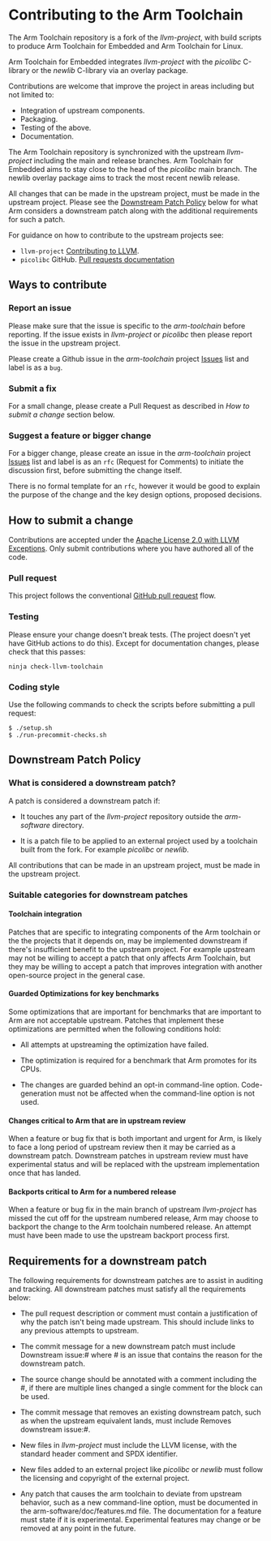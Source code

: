 # Contributing to the Arm Toolchain

The Arm Toolchain repository is a fork of the *llvm-project*, with
build scripts to produce Arm Toolchain for Embedded and Arm Toolchain
for Linux.

Arm Toolchain for Embedded integrates *llvm-project* with the
*picolibc* C-library or the *newlib* C-library via an overlay package.

Contributions are welcome that improve the project in areas including
but not limited to:
* Integration of upstream components.
* Packaging.
* Testing of the above.
* Documentation.

The Arm Toolchain repository is synchronized with the upstream
*llvm-project* including the main and release branches. Arm Toolchain
for Embedded aims to stay close to the head of the *picolibc* main
branch. The newlib overlay package aims to track the most recent
newlib release.

All changes that can be made in the upstream project, must be made in
the upstream project. Please see the [Downstream Patch Policy](#downstream-patch-policy)
below for what Arm considers a downstream patch along with the
additional requirements for such a patch.

For guidance on how to contribute to the upstream projects see:
* `llvm-project` [Contributing to LLVM](https://llvm.org/docs/Contributing.html).
* `picolibc` GitHub.
[Pull requests documentation](https://docs.github.com/en/pull-requests)

## Ways to contribute

### Report an issue

Please make sure that the issue is specific to the *arm-toolchain*
before reporting. If the issue exists in *llvm-project* or *picolibc*
then please report the issue in the upstream project.

Please create a Github issue in the *arm-toolchain* project
[Issues](https://github.com/arm/arm-toolchain/issues)
list and label is as a `bug`.

### Submit a fix

For a small change, please create a Pull Request as described in
_How to submit a change_ section below.

### Suggest a feature or bigger change

For a bigger change, please create an issue in the
*arm-toolchain* project
[Issues](https://github.com/arm/arm-toolchain/issues)
list and label is as an `rfc` (Request for Comments) to initiate the discussion
first, before submitting the change itself.

There is no formal template for an `rfc`, however it would be good to
explain the purpose of the change and the key design options, proposed
decisions.

## How to submit a change

Contributions are accepted under the
[Apache License 2.0 with LLVM Exceptions](https://github.com/arm/arm-toolchain/blob/arm-software/LICENSE.TXT).
Only submit contributions where you have authored all of the code.

### Pull request

This project follows the conventional
[GitHub pull request](https://docs.github.com/en/pull-requests) flow.

### Testing

Please ensure your change doesn't break tests. (The project doesn't yet have
GitHub actions to do this). Except for documentation changes, please check that
this passes:

```
ninja check-llvm-toolchain
```

### Coding style

Use the following commands to check the scripts before submitting a pull
request:

```
$ ./setup.sh
$ ./run-precommit-checks.sh
```

## Downstream Patch Policy

### What is considered a downstream patch?

A patch is considered a downstream patch if:

* It touches any part of the *llvm-project* repository outside the
  *arm-software* directory.

* It is a patch file to be applied to an external project used by a
  toolchain built from the fork. For example *picolibc* or *newlib*.

All contributions that can be made in an upstream project, must be
made in the upstream project.

### Suitable categories for downstream patches

#### Toolchain integration

Patches that are specific to integrating components of the Arm
toolchain or the the projects that it depends on, may be implemented
downstream if there's insufficient benefit to the upstream
project. For example upstream may not be willing to accept a patch
that only affects Arm Toolchain, but they may be willing to accept a
patch that improves integration with another open-source project in
the general case.

#### Guarded Optimizations for key benchmarks

Some optimizations that are important for benchmarks that are
important to Arm are not acceptable upstream. Patches that implement
these optimizations are permitted when the following conditions hold:

* All attempts at upstreaming the optimization have failed.

* The optimization is required for a benchmark that Arm promotes for
  its CPUs.

* The changes are guarded behind an opt-in command-line
  option. Code-generation must not be affected when the command-line
  option is not used.

#### Changes critical to Arm that are in upstream review

When a feature or bug fix that is both important and urgent for Arm,
is likely to face a long period of upstream review then it may be
carried as a downstream patch. Downstream patches in upstream review
must have experimental status and will be replaced with the upstream
implementation once that has landed.

#### Backports critical to Arm for a numbered release

When a feature or bug fix in the main branch of upstream
*llvm-project* has missed the cut off for the upstream numbered
release, Arm may choose to backport the change to the Arm toolchain
numbered release. An attempt must have been made to use the upstream
backport process first.

## Requirements for a downstream patch

The following requirements for downstream patches are to assist in
auditing and tracking. All downstream patches must satisfy all the
requirements below:

* The pull request description or comment must contain a justification
  of why the patch isn't being made upstream. This should include
  links to any previous attempts to upstream.

* The commit message for a new downstream patch must include
  Downstream issue:#<issue number> where #<issue number> is an issue
  that contains the reason for the downstream patch.

* The source change should be annotated with a comment including the
  #<issue number>, if there are multiple lines changed a single
  comment for the block can be used.

* The commit message that removes an existing downstream patch, such
  as when the upstream equivalent lands, must include Removes
  downstream issue:#<issue number>.

* New files in *llvm-project* must include the LLVM license, with the
  standard header comment and SPDX identifier.

* New files added to an external project like *picolibc* or *newlib*
  must follow the licensing and copyright of the external project.

* Any patch that causes the arm toolchain to deviate from upstream
  behavior, such as a new command-line option, must be documented in
  the arm-software/doc/features.md file. The documentation for a
  feature must state if it is experimental. Experimental features may
  change or be removed at any point in the future.
